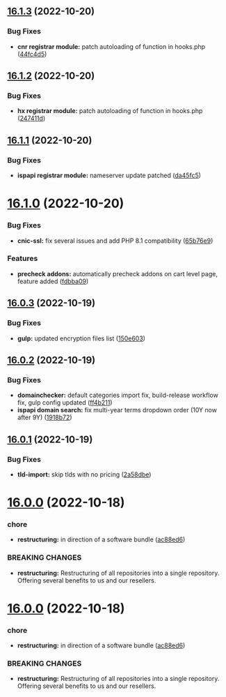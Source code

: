 ## [16.1.3](https://github.com/centralnicgroup/rtldev-middleware-whmcs-src/compare/v16.1.2...v16.1.3) (2022-10-20)


### Bug Fixes

* **cnr registrar module:** patch autoloading of function in hooks.php ([44fc4d5](https://github.com/centralnicgroup/rtldev-middleware-whmcs-src/commit/44fc4d5ead6e8c202d862c5da722e7595d899ad6))

## [16.1.2](https://github.com/centralnicgroup/rtldev-middleware-whmcs-src/compare/v16.1.1...v16.1.2) (2022-10-20)


### Bug Fixes

* **hx registrar module:** patch autoloading of function in hooks.php ([247411d](https://github.com/centralnicgroup/rtldev-middleware-whmcs-src/commit/247411d60b2840c5975a6bd1a0e056f46a29381b))

## [16.1.1](https://github.com/centralnicgroup/rtldev-middleware-whmcs-src/compare/v16.1.0...v16.1.1) (2022-10-20)


### Bug Fixes

* **ispapi registrar module:** nameserver update patched ([da45fc5](https://github.com/centralnicgroup/rtldev-middleware-whmcs-src/commit/da45fc5f721429f6f5a34018491c8a6086c66d84))

# [16.1.0](https://github.com/centralnicgroup/rtldev-middleware-whmcs-src/compare/v16.0.3...v16.1.0) (2022-10-20)


### Bug Fixes

* **cnic-ssl:** fix several issues and add PHP 8.1 compatibility ([65b76e9](https://github.com/centralnicgroup/rtldev-middleware-whmcs-src/commit/65b76e9126a5f71f3528a0436151c2f24d89d370))


### Features

* **precheck addons:** automatically precheck addons on cart level page, feature added ([fdbba09](https://github.com/centralnicgroup/rtldev-middleware-whmcs-src/commit/fdbba091533b78eeb081d32e9bcf6eec418429b6))

## [16.0.3](https://github.com/centralnicgroup/rtldev-middleware-whmcs-src/compare/v16.0.2...v16.0.3) (2022-10-19)


### Bug Fixes

* **gulp:** updated encryption files list ([150e603](https://github.com/centralnicgroup/rtldev-middleware-whmcs-src/commit/150e603df47a2257b550be21144ebc665fb64451))

## [16.0.2](https://github.com/centralnicgroup/rtldev-middleware-whmcs-src/compare/v16.0.1...v16.0.2) (2022-10-19)


### Bug Fixes

* **domainchecker:** default categories import fix, build-release workflow fix, gulp config updated ([ff4b211](https://github.com/centralnicgroup/rtldev-middleware-whmcs-src/commit/ff4b211d11e8fb34b897b984cad96b2043d39ca8))
* **ispapi domain search:** fix multi-year terms dropdown order (10Y now after 9Y) ([1918b72](https://github.com/centralnicgroup/rtldev-middleware-whmcs-src/commit/1918b72d4f9936f53ab22b250e9b85bbb2318fda))

## [16.0.1](https://github.com/centralnicgroup/rtldev-middleware-whmcs-src/compare/v16.0.0...v16.0.1) (2022-10-19)


### Bug Fixes

* **tld-import:** skip tlds with no pricing ([2a58dbe](https://github.com/centralnicgroup/rtldev-middleware-whmcs-src/commit/2a58dbe304fa69b8f6651b57d1a1ad5a6d3d0041))

# [16.0.0](https://github.com/centralnicgroup/rtldev-middleware-whmcs-src/compare/v15.9.9...v16.0.0) (2022-10-18)


### chore

* **restructuring:** in direction of a software bundle ([ac88ed6](https://github.com/centralnicgroup/rtldev-middleware-whmcs-src/commit/ac88ed674da7c947d5874cd263337c52d70cb1a8))


### BREAKING CHANGES

* **restructuring:** Restructuring of all repositories into a single repository. Offering several benefits to us and our resellers.

# [16.0.0](https://github.com/centralnicgroup/rtldev-middleware-whmcs-src/compare/v15.9.9...v16.0.0) (2022-10-18)


### chore

* **restructuring:** in direction of a software bundle ([ac88ed6](https://github.com/centralnicgroup/rtldev-middleware-whmcs-src/commit/ac88ed674da7c947d5874cd263337c52d70cb1a8))


### BREAKING CHANGES

* **restructuring:** Restructuring of all repositories into a single repository. Offering several benefits to us and our resellers.
